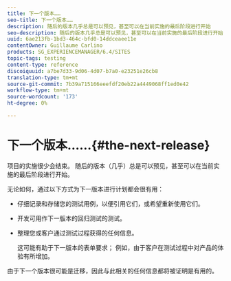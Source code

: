 ```yaml
---
title: 下一个版本……
seo-title: 下一个版本……
description: 随后的版本几乎总是可以预见，甚至可以在当前实施的最后阶段进行开始
seo-description: 随后的版本几乎总是可以预见，甚至可以在当前实施的最后阶段进行开始
uuid: 6ae213fb-1bd3-464c-bfd0-14ddceaee11e
contentOwner: Guillaume Carlino
products: SG_EXPERIENCEMANAGER/6.4/SITES
topic-tags: testing
content-type: reference
discoiquuid: a7be7d33-9d06-4d07-b7a0-e23251e26cb8
translation-type: tm+mt
source-git-commit: 7b39a715166eeefdf20eb22a4449068ff1ed0e42
workflow-type: tm+mt
source-wordcount: '173'
ht-degree: 0%

---
```



# 下一个版本……{#the-next-release}

项目的实施很少会结束。 随后的版本（几乎）总是可以预见，甚至可以在当前实施的最后阶段进行开始。

无论如何，通过以下方式为下一版本进行计划都会很有用：

* 仔细记录和存储您的测试用例，以便引用它们，或希望重新使用它们。
* 开发可用作下一版本的回归测试的测试。
* 整理您或客户通过测试过程获得的任何信息。

   这可能有助于下一版本的表单要求； 例如，由于客户在测试过程中对产品的体验有所增加。

由于下一个版本很可能是迁移，因此与此相关的任何信息都将被证明是有用的。
